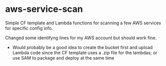 # aws-service-scan
Simple CF template and Lambda functions for scanning a few AWS services for specific config info.

Changed some identifyng lines for my AWS account but should work fine.

* Would probably be a good idea to create the bucket first and upload Lambda code since the CF template uses a .zip file for the lambdas; or use SAM to package and deploy at the same time
